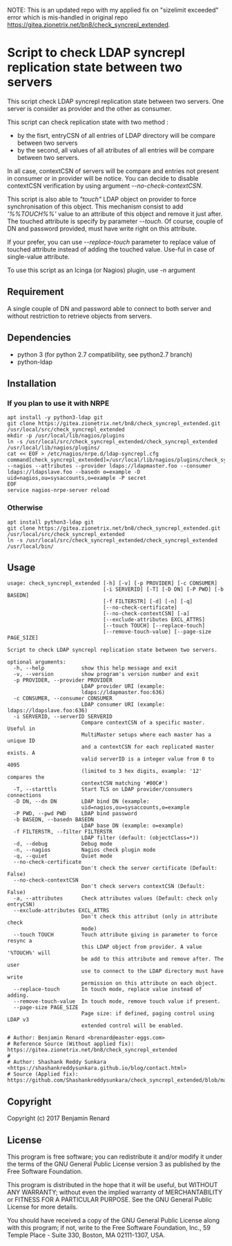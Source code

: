 NOTE: This is an updated repo with my applied fix on "sizelimit exceeded" error which is mis-handled in original repo https://gitea.zionetrix.net/bn8/check_syncrepl_extended. 

# Script to check LDAP syncrepl replication state between two servers
This script check LDAP syncrepl replication state between two servers.
One server is consider as provider and the other as consumer.

This script can check replication state with two method :
 - by the fisrt, entryCSN of all entries of LDAP directory will be compare between two servers
 - by the second, all values of all atributes of all entries will be compare between two servers.

In all case, contextCSN of servers will be compare and entries not present in consumer or in provider will be notice. You can decide to disable contextCSN verification by using argument *--no-check-contextCSN*.

This script is also able to *"touch"* LDAP object on provider to force synchronisation of this object. This mechanism consist to add *'%%TOUCH%%'* value to an attribute of this object and remove it just after. The
touched attribute is specify by parameter *--touch*. Of course, couple of DN and password provided, must have write right on this attribute.

If your prefer, you can use *--replace-touch* parameter to replace value of touched attribute instead of adding the touched value. Use-ful in case of single-value attribute.

To use this script as an Icinga (or Nagios) plugin, use *-n* argument

## Requirement

A single couple of DN and password able to connect to both server and without restriction to retrieve objects from servers.

## Dependencies

* python 3 (for python 2.7 compatibility, see python2.7 branch)
* python-ldap

## Installation

### If you plan to use it with NRPE
```
apt install -y python3-ldap git
git clone https://gitea.zionetrix.net/bn8/check_syncrepl_extended.git /usr/local/src/check_syncrepl_extended
mkdir -p /usr/local/lib/nagios/plugins
ln -s /usr/local/src/check_syncrepl_extended/check_syncrepl_extended /usr/local/lib/nagios/plugins/
cat << EOF > /etc/nagios/nrpe.d/ldap-syncrepl.cfg
command[check_syncrepl_extended]=/usr/local/lib/nagios/plugins/check_syncrepl_extended --nagios --attributes --provider ldaps://ldapmaster.foo --consumer ldaps://ldapslave.foo --basedn o=example -D uid=nagios,ou=sysaccounts,o=example -P secret
EOF
service nagios-nrpe-server reload
```

### Otherwise
```
apt install python3-ldap git
git clone https://gitea.zionetrix.net/bn8/check_syncrepl_extended.git /usr/local/src/check_syncrepl_extended
ln -s /usr/local/src/check_syncrepl_extended/check_syncrepl_extended /usr/local/bin/
```

## Usage
```
usage: check_syncrepl_extended [-h] [-v] [-p PROVIDER] [-c CONSUMER]
                               [-i SERVERID] [-T] [-D DN] [-P PWD] [-b BASEDN]
                               [-f FILTERSTR] [-d] [-n] [-q]
                               [--no-check-certificate]
                               [--no-check-contextCSN] [-a]
                               [--exclude-attributes EXCL_ATTRS]
                               [--touch TOUCH] [--replace-touch]
                               [--remove-touch-value] [--page-size PAGE_SIZE]

Script to check LDAP syncrepl replication state between two servers.

optional arguments:
  -h, --help            show this help message and exit
  -v, --version         show program's version number and exit
  -p PROVIDER, --provider PROVIDER
                        LDAP provider URI (example:
                        ldaps://ldapmaster.foo:636)
  -c CONSUMER, --consumer CONSUMER
                        LDAP consumer URI (example: ldaps://ldapslave.foo:636)
  -i SERVERID, --serverID SERVERID
                        Compare contextCSN of a specific master. Useful in
                        MultiMaster setups where each master has a unique ID
                        and a contextCSN for each replicated master exists. A
                        valid serverID is a integer value from 0 to 4095
                        (limited to 3 hex digits, example: '12' compares the
                        contextCSN matching '#00C#')
  -T, --starttls        Start TLS on LDAP provider/consumers connections
  -D DN, --dn DN        LDAP bind DN (example:
                        uid=nagios,ou=sysaccounts,o=example
  -P PWD, --pwd PWD     LDAP bind password
  -b BASEDN, --basedn BASEDN
                        LDAP base DN (example: o=example)
  -f FILTERSTR, --filter FILTERSTR
                        LDAP filter (default: (objectClass=*))
  -d, --debug           Debug mode
  -n, --nagios          Nagios check plugin mode
  -q, --quiet           Quiet mode
  --no-check-certificate
                        Don't check the server certificate (Default: False)
  --no-check-contextCSN
                        Don't check servers contextCSN (Default: False)
  -a, --attributes      Check attributes values (Default: check only entryCSN)
  --exclude-attributes EXCL_ATTRS
                        Don't check this attribut (only in attribute check
                        mode)
  --touch TOUCH         Touch attribute giving in parameter to force resync a
                        this LDAP object from provider. A value '%TOUCH%' will
                        be add to this attribute and remove after. The user
                        use to connect to the LDAP directory must have write
                        permission on this attribute on each object.
  --replace-touch       In touch mode, replace value instead of adding.
  --remove-touch-value  In touch mode, remove touch value if present.
  --page-size PAGE_SIZE
                        Page size: if defined, paging control using LDAP v3
                        extended control will be enabled.

# Author: Benjamin Renard <brenard@easter-eggs.com>
# Reference Source (Without applied fix): https://gitea.zionetrix.net/bn8/check_syncrepl_extended
#
# Author: Shashank Reddy Sunkara <https://shashankreddysunkara.github.io/blog/contact.html>
# Source (Applied fix): https://github.com/Shashankreddysunkara/check_syncrepl_extended/blob/main/check_syncrepl_extended
```

## Copyright

Copyright (c) 2017 Benjamin Renard

## License

This program is free software; you can redistribute it and/or modify it under the terms of the GNU General Public License version 3 as published by the Free Software Foundation.

This program is distributed in the hope that it will be useful, but WITHOUT ANY WARRANTY; without even the implied warranty of MERCHANTABILITY or FITNESS FOR A PARTICULAR PURPOSE.  See the GNU General Public License for more details.

You should have received a copy of the GNU General Public License along with this program; if not, write to the Free Software Foundation, Inc., 59 Temple Place - Suite 330, Boston, MA  02111-1307, USA.
